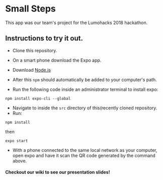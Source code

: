# Small Steps

This app was our team's project for the Lumohacks 2018 hackathon. 

## Instructions to try it out.

  - Clone this repository.
  - On a smart phone download the Expo app.
  - Download [Node.js](https://nodejs.org/en/)
  - After this ```npm``` should automatically be added to your computer's path. 
 
  - Run the following code inside an administrator terminal to install expo:
  
```
npm install expo-cli --global
```

  - Navigate to inside the ```src``` directory of this(recently cloned repository.
  - Run:
  
```
npm install
```
then
```
expo start
```

  - With a phone connected to the same local network as your computer, open expo and have it scan the QR code generated by the command above. 

#### Checkout our wiki to see our presentation slides!
